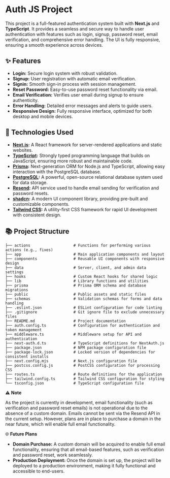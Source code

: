 # Auth JS Project

This project is a full-featured authentication system built with **Next.js** and **TypeScript**. It provides a seamless and secure way to handle user authentication with features such as login, signup, password reset, email verification, and comprehensive error handling. The UI is fully responsive, ensuring a smooth experience across devices.

## ✨ Features

- **Login:** Secure login system with robust validation.
- **Signup:** User registration with automatic email verification.
- **Signin:** Smooth sign-in process with session management.
- **Reset Password:** Easy-to-use password reset functionality via email.
- **Email Verification:** Verifies user email during signup to ensure authenticity.
- **Error Handling:** Detailed error messages and alerts to guide users.
- **Responsive Design:** Fully responsive interface, optimized for both desktop and mobile devices.

## 🚀 Technologies Used

- **[Next.js](https://nextjs.org/):** A React framework for server-rendered applications and static websites.
- **[TypeScript](https://www.typescriptlang.org/):** Strongly typed programming language that builds on JavaScript, ensuring more robust and maintainable code.
- **[Prisma](https://www.prisma.io/):** Next-generation ORM for Node.js and TypeScript, allowing easy interaction with the PostgreSQL database.
- **[PostgreSQL](https://www.postgresql.org/):** A powerful, open-source relational database system used for data storage.
- **[Resend](https://resend.com/):** API service used to handle email sending for verification and password resets.
- **[shadcn](https://shadcn.dev/):** A modern UI component library, providing pre-built and customizable components.
- **[Tailwind CSS](https://tailwindcss.com/):** A utility-first CSS framework for rapid UI development with consistent design.

## 📚 Project Structure

```plaintext
├── actions                   # Functions for performing various actions (e.g., fixes)
├── app                       # Main application components and layout
├── components                # Reusable UI components with responsive design
├── data                      # Server, client, and admin data settings
├── hooks                     # Custom React hooks for shared logic
├── lib                       # Library functions and utilities
├── prisma                    # Prisma ORM schema and database migrations
├── public                    # Public assets and static files
├── schemas                   # Validation schemas for forms and data handling
├── .eslint.json              # ESLint configuration for code linting
├── .gitignore                # Git ignore file to exclude unnecessary files
├── README.md                 # Project documentation
├── auth.config.ts            # Configuration for authentication and token management
├── middleware.ts             # Middleware setup for API and authentication
├── next-auth.d.ts            # TypeScript definitions for NextAuth.js
├── package.json              # NPM package configuration file
├── package-lock.json         # Locked version of dependencies for consistent installs
├── next.config.mjs           # Next.js configuration file
├── postcss.config.js         # PostCSS configuration for processing CSS
├── routes.ts                 # Route definitions for the application
├── tailwind.config.ts        # Tailwind CSS configuration for styling
└── tsconfig.json             # TypeScript configuration file
```
⚠️ **Note**  

As the project is currently in development, email functionality (such as verification and password reset emails) is not operational due to the absence of a custom domain. Emails cannot be sent via the Resend API in the current setup. However, plans are in place to purchase a domain in the near future, which will enable full email functionality.

🌐 **Future Plans**  
- **Domain Purchase:** A custom domain will be acquired to enable full email functionality, ensuring that all email-based features, such as verification and password reset, work seamlessly.
- **Production Deployment:** Once the domain is set up, the project will be deployed to a production environment, making it fully functional and accessible to end-users.


